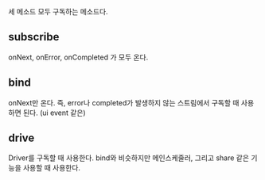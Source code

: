 세 메소드 모두 구독하는 메소드다.
## subscribe
onNext, onError, onCompleted 가 모두 온다.
## bind
onNext만 온다.
즉, error나 completed가 발생하지 않는 스트림에서 구독할 때 사용하면 된다. (ui event 같은)
## drive
Driver를 구독할 때 사용한다.
bind와 비슷하지만 메인스케줄러, 그리고 share 같은 기능을 사용할 때 사용한다.
